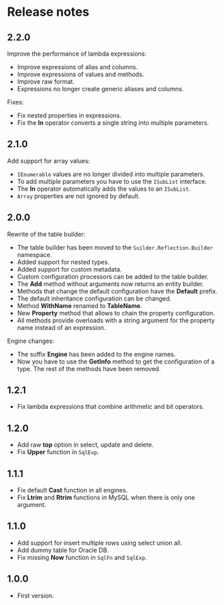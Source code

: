 # Release notes

## 2.2.0
Improve the performance of lambda expressions:

- Improve expressions of alias and columns.
- Improve expressions of values and methods.
- Improve raw format.
- Expressions no longer create generic aliases and columns.

Fixes:

- Fix nested properties in expressions.
- Fix the **In** operator converts a single string into multiple parameters.

## 2.1.0
Add support for array values:

- `IEnumerable` values are no longer divided into multiple parameters.
- To add multiple parameters you have to use the `ISubList` interface.
- The **In** operator automatically adds the values to an `ISubList`.
- `Array` properties are not ignored by default.

## 2.0.0
Rewrite of the table builder:

- The table builder has been moved to the `Suilder.Reflection.Builder` namespace.
- Added support for nested types.
- Added support for custom metadata.
- Custom configuration processors can be added to the table builder.
- The **Add** method without arguments now returns an entity builder.
- Methods that change the default configuration have the **Default** prefix.
- The default inheritance configuration can be changed.
- Method **WithName** renamed to **TableName**.
- New **Property** method that allows to chain the property configuration.
- All methods provide overloads with a string argument for the property name instead of an expression.

Engine changes:

- The suffix **Engine** has been added to the engine names.
- Now you have to use the **GetInfo** method to get the configuration of a type. The rest of the methods have been removed.

## 1.2.1
- Fix lambda expressions that combine arithmetic and bit operators.

## 1.2.0
- Add raw **top** option in select, update and delete.
- Fix **Upper** function in `SqlExp`.

## 1.1.1
- Fix default **Cast** function in all engines.
- Fix **Ltrim** and **Rtrim** functions in MySQL when there is only one argument.

## 1.1.0
- Add support for insert multiple rows using select union all.
- Add dummy table for Oracle DB.
- Fix missing **Now** function in `SqlFn` and `SqlExp`.

## 1.0.0
- First version.